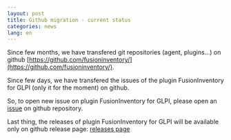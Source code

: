 ```yaml
---
layout: post
title: Github migration - current status
categories: news
lang: en
---
```


Since few months, we have transfered git repositories (agent, plugins...) on github [https://github.com/fusioninventory/](https://github.com/fusioninventory/).

Since few days, we have transfered the issues of the plugin FusionInventory for GLPI (only it for the moment) on github.

So, to open new issue on plugin FusionInventory for GLPI, please open an [issue](https://github.com/fusioninventory/fusioninventory-for-glpi/issues) on github repository.

Last thing, the releases of plugin FusionInventory for GLPI will be available only on github release page: [releases page](https://github.com/fusioninventory/fusioninventory-for-glpi/releases) 


